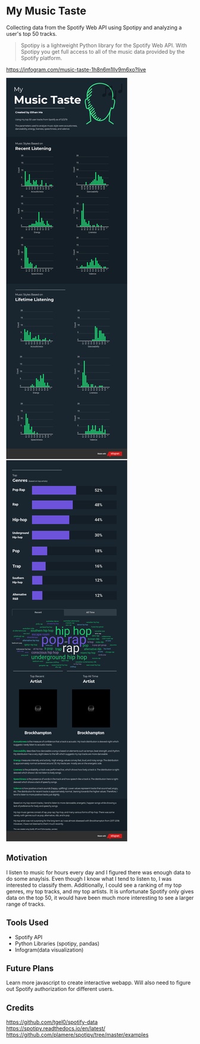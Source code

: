 # My Music Taste
Collecting data from the Spotify Web API using Spotipy and analyzing a user's top 50 tracks.

> Spotipy is a lightweight Python library for the Spotify Web API. With Spotipy you get full access to all of the music data provided by the Spotify platform.

https://infogram.com/music-taste-1h8n6m1llv9m6xo?live

![](images/page-1.png)
![](images/page-2.png)

## Motivation

 I listen to music for hours every day and I figured there was enough data to do some anaylsis. Even though I know what I tend to listen to, I was interested to classify them. Additionally, I could see a ranking of my top genres, my top tracks, and my top artists. It is unfortunate Spotify only gives data on the top 50, it would have been much more interesting to see a larger range of tracks.

## Tools Used

  * Spotify API
  * Python Libraries (spotipy, pandas)
  * Infogram(data visualization)

## Future Plans
Learn more javascript to create interactive webapp. Will also need to figure out Spotify authorization for different users.

## Credits
https://github.com/tgel0/spotify-data
https://spotipy.readthedocs.io/en/latest/
https://github.com/plamere/spotipy/tree/master/examples
